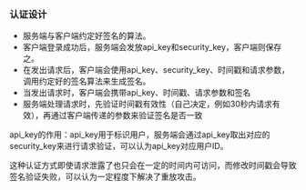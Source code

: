 ### 认证设计
- 服务端与客户端约定好签名的算法。
- 客户端登录成功后，服务端会发放api_key和security_key，客户端则保存之。
- 在发出请求后，客户端会使用api_key、security_key、时间戳和请求参数，调用约定好的签名算法来生成签名。
- 当发出请求时，客户端会携带api_key、时间戳、请求参数和签名
- 服务端处理请求时，先验证时间戳有效性（自己决定，例如30秒内请求有效），再通过客户端传递的参数来验证签名是否一致



api_key的作用：api_key用于标识用户，服务端会通过api_key取出对应的security_key来进行请求验证，可以认为api_key对应用户ID。

这种认证方式即使请求泄露了也只会在一定的时间内可访问，而修改时间戳会导致签名验证失败，可以认为一定程度下解决了重放攻击。



